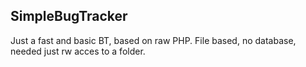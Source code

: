 SimpleBugTracker
----------------

Just a fast and basic BT, based on raw PHP.
File based, no database, needed just rw acces to a folder.
